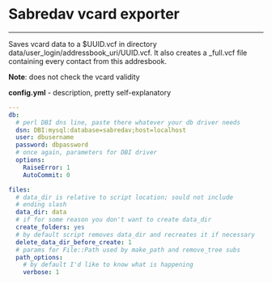 # Sabredav vcard exporter
---------------------------------------------------------

Saves vcard data to a $UUID.vcf in directory data/user_login/addressbook_uri/UUID.vcf.
It also creates a _full.vcf file containing every contact from this addresbook. 

**Note**: does not check the vcard validity


**config.yml** - description, pretty self-explanatory

~~~yaml
---
db:
  # perl DBI dns line, paste there whatever your db driver needs
  dsn: DBI:mysql:database=sabredav;host=localhost
  user: dbusername
  password: dbpassword
  # once again, parameters for DBI driver
  options:
    RaiseError: 1
    AutoCommit: 0

files:
  # data_dir is relative to script location; sould not include
  # ending slash
  data_dir: data
  # if for some reason you don't want to create data_dir
  create_folders: yes
  # by default script removes data_dir and recreates it if necessary
  delete_data_dir_before_create: 1
  # params for File::Path used by make_path and remove_tree subs
  path_options:
    # by default I'd like to know what is happening
    verbose: 1

~~~
